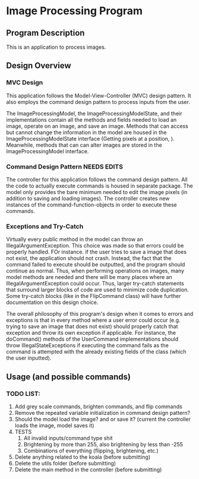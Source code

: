 # Image Processing Program

## Program Description

This is an application to process images.

## Design Overview
### MVC Design
This application follows the Model-View-Controller (MVC) design pattern. 
It also employs the command design pattern to process inputs from the user. 

The ImageProcessingModel, the ImageProcessingModelState, and their implementations contain
all the methods and fields needed to load an image, operate on an image, and save an image.
Methods that can access but cannot change the information in the model are housed in the
ImageProcessingModelState interface (Getting pixels at a position, ). Meanwhile, methods that can 
can alter images are stored in the ImageProcessingModel interface.

### Command Design Pattern NEEDS EDITS
The controller for this application follows the command design pattern. All the code
to actually execute commands is housed in separate package. The model only provides the bare
minimum needed to edit the image pixels (in addition to saving and loading images). The controller
creates new instances of the command-function-objects in order to execute these commands.

### Exceptions and Try-Catch

Virtually every public method in the model can throw an IllegalArgumentException. This choice was 
made so that errors could be properly handled. FOr instance. if the user tries to save a image
that does not exist, the application should not crash. Instead, the fact that the command
failed to execute should be outputted, and the program should continue as normal. Thus, when 
performing operations on images, many model methods are needed and there will be many places where
an IllegalArgumentException could occur. Thus, larger try-catch statements that surround larger
blocks of code are used to minimize code duplication. Some try-catch blocks (like in the 
FlipCommand class) will have further documentation on this design choice.

The overall philosophy of this program's design when it comes to errors and exceptions
is that in every method where a user error could occur (e.g. trying to save an image that
does not exist) should properly catch that exception and throw its own exception if applicable.
For instance, the doCommand() methods of the UserCommand implementations should throw 
IllegalStateExceptions if executing the command fails as the command is attempted with 
the already existing fields of the class (which the user inputted). 


## Usage (and possible commands)



### TODO LIST:
1. Add grey scale commands, brighten commands, and flip commands
2. Remove the repeated variable initialization in command design pattern?
3. Should the model load the image? and or save it? (current the controller loads the image, model 
saves it)
4. TESTS
   1. All invalid inputs/command type shit
   2. Brightening by more than 255, also brightening by less than -255
   3. Combinations of everything (flipping, brightening, etc.)
5. Delete anything related to the koala (before submitting)
6. Delete the utils folder (before submitting)
7. Delete the main method in the controller (before submitting)